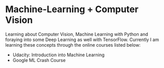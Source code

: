 # Machine-Learning + Computer Vision

Learning about Computer Vision, Machine Learning with Python and foraying into some Deep Learning as well with TensorFlow. Currently I am learning these concepts through the online courses listed below:

- Udacity: Introduction into Machine Learning
- Google ML Crash Course
